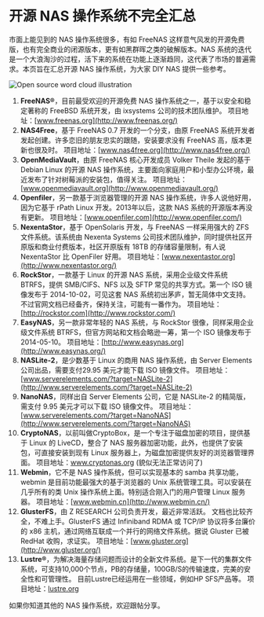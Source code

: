 # 开源 NAS 操作系统不完全汇总

市面上能见到的 NAS 操作系统很多，有如 FreeNAS 这样意气风发的开源免费版，也有完全商业的闭源版本，更有如黑群晖之类的破解版本。NAS 系统的迭代是一个大浪淘沙的过程，活下来的系统在功能上逐渐趋同，这代表了市场的普遍需求。本页旨在汇总开源 NAS 操作系统，为大家 DIY NAS 提供一些参考。

![Open source word cloud illustration](https://img.getnas.com/2015/01/8064bc4c1138ec43a51fefa482cfffcc20140520023358.jpg)

1. **FreeNAS®**，目前最受欢迎的开源免费 NAS 操作系统之一，基于以安全和稳定著称的 FreeBSD 系统开发，由 ixsystems 公司的技术团队维护。
   项目地址：[www.freenas.org](http://www.freenas.org/)
2. **NAS4Free**，基于 FreeNAS 0.7 开发的一个分支，由原 FreeNAS 系统开发者发起创建。许多恋旧的朋友忠实的跟随，安装要求没有 FreeNAS 高，版本更新也很及时。
   项目地址：[www.nas4free.org](http://www.nas4free.org/)
3. **OpenMediaVault**，由原 FreeNAS 核心开发成员 Volker Theile 发起的基于 Debian Linux 的开源 NAS 操作系统，主要面向家庭用户和小型办公环境，最近发布了针对树莓派的安装包，值得关注。
   项目地址：[www.openmediavault.org](http://www.openmediavault.org/)
4. **Openfiler**，另一款基于浏览器管理的开源 NAS 操作系统，许多人说他好用，因为它基于 rPath Linux 开发。2013年以后，这款 NAS 系统的开源版本再没有更新。
   项目地址：[www.openfiler.com](http://www.openfiler.com/)
5. **NexentaStor**，基于 OpenSolaris 开发，与 FreeNAS 一样采用强大的 ZFS 文件系统。该系统由 Nexenta Systems 公司技术团队维护，同时提供社区开原版和商业付费版本，社区开原版有 18TB 的存储容量限制，有人说 NexentaStor 比 OpenFiler 好用。
   项目地址：[www.nexentastor.org](http://www.nexentastor.org/)
6. **RockStor**，一款基于 Linux 的开源 NAS 系统，采用企业级文件系统 BTRFS，提供 SMB/CIFS、NFS 以及 SFTP 常见的共享方式。第一个 ISO 镜像发布于 2014-10-02，可见这套 NAS 系统初出茅庐，暂无简体中文支持。不过官网文档已经备齐，保持关注，可能有一番作为。
   项目地址：[http://rockstor.com](http://www.rockstor.com/)
7. **EasyNAS**，另一款非常年轻的 NAS 系统，与 RockStor 很像，同样采用企业级文件系统 BTRFS，但官方网站和文档会略逊一筹，第一个 ISO 镜像发布于 2014-05-10。
   项目地址：[http://www.easynas.org](http://www.easynas.org/)
8. **NASLite-2**，是少数基于 Linux 的商用 NAS 操作系统，由 Server Elements 公司出品，需要支付29.95 美元才能下载 ISO 镜像文件。
   项目地址：[www.serverelements.com/?target=NASLite-2](http://www.serverelements.com/?target=NASLite-2)
9. **NanoNAS**，同样出自 Server Elements 公司，它是 NASLite-2 的精简版，需支付 9.95 美元才可以下载 ISO 镜像文件。
   项目地址：[www.serverelements.com/?target=NanoNAS](http://www.serverelements.com/?target=NanoNAS)
10. **CryptoNAS**，以前叫做CryptoBox，是一个专注于磁盘加密的项目，提供基于 Linux 的 LiveCD，整合了 NAS 服务器加密功能，此外，也提供了安装包，可直接安装到现有 Linux 服务器上，为磁盘加密提供友好的浏览器管理界面。
    项目地址：www.cryptonas.org (貌似无法正常访问了)
11. **Webmin**，它不是 NAS 操作系统，但可以实现基本的 samba 共享功能，webmin 是目前功能最强大的基于浏览器的 Unix 系统管理工具。可以安装在几乎所有的类 Unix 操作系统上面。特别适合刚入门的用户管理 Linux 服务器。
    项目地址：[www.webmin.cn](http://www.webmin.cn/)
12. **GlusterFS**，由 Z RESEARCH 公司负责开发，最近非常活跃。 文档也比较齐全，不难上手。GlusterFS 通过 Infiniband RDMA 或 TCP/IP 协议将多台廉价的 x86 主机，通过网络互联成一个并行的网络文件系统。据说 Gluster 已被 RedHat 收购，求证实。
    项目地址：[www.gluster.org](http://www.gluster.org/)
13. **Lustre®**，为解决海量存储问题而设计的全新文件系统。是下一代的集群文件系统，可支持10,000个节点，PB的存储量，100GB/S的传输速度，完美的安全性和可管理性。 目前Lustre已经运用在一些领域，例如HP SFS产品等。
    项目地址：[lustre.org](http://lustre.org/)

如果你知道其他的 NAS 操作系统，欢迎跟帖分享。